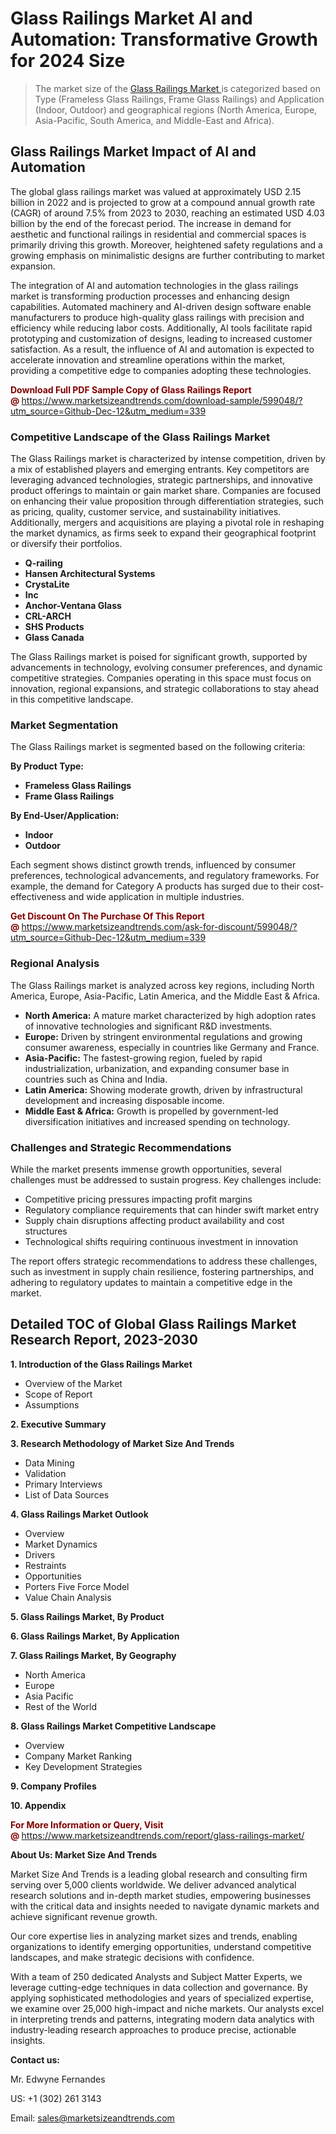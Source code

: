 <H1>Glass Railings Market AI and Automation: Transformative Growth for 2024 Size</H1><blockquote><p>The market size of the <a href="https://www.marketsizeandtrends.com/download-sample/599048/?utm_source=Github-Dec-12&amp;utm_medium=339" target="_blank">Glass Railings Market </a>is categorized based on Type (Frameless Glass Railings, Frame Glass Railings) and Application (Indoor, Outdoor) and geographical regions (North America, Europe, Asia-Pacific, South America, and Middle-East and Africa).</p></blockquote><p><h2>Glass Railings Market Impact of AI and Automation</h2><p>The global glass railings market was valued at approximately USD 2.15 billion in 2022 and is projected to grow at a compound annual growth rate (CAGR) of around 7.5% from 2023 to 2030, reaching an estimated USD 4.03 billion by the end of the forecast period. The increase in demand for aesthetic and functional railings in residential and commercial spaces is primarily driving this growth. Moreover, heightened safety regulations and a growing emphasis on minimalistic designs are further contributing to market expansion.</p><p>The integration of AI and automation technologies in the glass railings market is transforming production processes and enhancing design capabilities. Automated machinery and AI-driven design software enable manufacturers to produce high-quality glass railings with precision and efficiency while reducing labor costs. Additionally, AI tools facilitate rapid prototyping and customization of designs, leading to increased customer satisfaction. As a result, the influence of AI and automation is expected to accelerate innovation and streamline operations within the market, providing a competitive edge to companies adopting these technologies.</p></p><p><strong><span style="color: #800000;">Download Full PDF Sample Copy of Glass Railings Report @</span>&nbsp;</strong><a href="https://www.marketsizeandtrends.com/download-sample/599048/?utm_source=Github-Dec-12&amp;utm_medium=339">https://www.marketsizeandtrends.com/download-sample/599048/?utm_source=Github-Dec-12&amp;utm_medium=339</a></p><h3>Competitive Landscape of the Glass Railings Market</h3><p>The Glass Railings market is characterized by intense competition, driven by a mix of established players and emerging entrants. Key competitors are leveraging advanced technologies, strategic partnerships, and innovative product offerings to maintain or gain market share. Companies are focused on enhancing their value proposition through differentiation strategies, such as pricing, quality, customer service, and sustainability initiatives. Additionally, mergers and acquisitions are playing a pivotal role in reshaping the market dynamics, as firms seek to expand their geographical footprint or diversify their portfolios.</p><p><strong><p><ul><li>Q-railing </li><li> Hansen Architectural Systems </li><li> CrystaLite </li><li> Inc </li><li> Anchor-Ventana Glass </li><li> CRL-ARCH </li><li> SHS Products </li><li> Glass Canada</p></li></ul></p></strong></p><p>The Glass Railings market is poised for significant growth, supported by advancements in technology, evolving consumer preferences, and dynamic competitive strategies. Companies operating in this space must focus on innovation, regional expansions, and strategic collaborations to stay ahead in this competitive landscape.</p><h3>Market Segmentation</h3><p>The Glass Railings market is segmented based on the following criteria:</p><p><strong>By Product Type:</strong></p><p><strong><p><ul><li>Frameless Glass Railings </li><li> Frame Glass Railings</p></li></ul></p></strong></p><p><strong>By End-User/Application:</strong></p><p><strong><p><ul><li>Indoor </li><li> Outdoor</p></li></ul></p></strong></p><p>Each segment shows distinct growth trends, influenced by consumer preferences, technological advancements, and regulatory frameworks. For example, the demand for Category A products has surged due to their cost-effectiveness and wide application in multiple industries.</p><p><strong><span style="color: #800000;">Get Discount On The Purchase Of This Report @&nbsp;</span></strong><a href="https://www.marketsizeandtrends.com/ask-for-discount/599048/?utm_source=Github-Dec-12&amp;utm_medium=339">https://www.marketsizeandtrends.com/ask-for-discount/599048/?utm_source=Github-Dec-12&amp;utm_medium=339</a></p><h3>Regional Analysis</h3><p>The Glass Railings market is analyzed across key regions, including North America, Europe, Asia-Pacific, Latin America, and the Middle East &amp; Africa.</p><ul><li><strong>North America:</strong> A mature market characterized by high adoption rates of innovative technologies and significant R&amp;D investments.</li><li><strong>Europe:</strong> Driven by stringent environmental regulations and growing consumer awareness, especially in countries like Germany and France.</li><li><strong>Asia-Pacific:</strong> The fastest-growing region, fueled by rapid industrialization, urbanization, and expanding consumer base in countries such as China and India.</li><li><strong>Latin America:</strong> Showing moderate growth, driven by infrastructural development and increasing disposable income.</li><li><strong>Middle East &amp; Africa:</strong> Growth is propelled by government-led diversification initiatives and increased spending on technology.</li></ul><h3>Challenges and Strategic Recommendations</h3><p>While the market presents immense growth opportunities, several challenges must be addressed to sustain progress. Key challenges include:</p><ul><li>Competitive pricing pressures impacting profit margins</li><li>Regulatory compliance requirements that can hinder swift market entry</li><li>Supply chain disruptions affecting product availability and cost structures</li><li>Technological shifts requiring continuous investment in innovation</li></ul><p>The report offers strategic recommendations to address these challenges, such as investment in supply chain resilience, fostering partnerships, and adhering to regulatory updates to maintain a competitive edge in the market.</p><h2>Detailed TOC of Global Glass Railings Market Research Report, 2023-2030</h2><p><strong>1. Introduction of the Glass Railings Market</strong></p><ul><li>Overview of the Market</li><li>Scope of Report</li><li>Assumptions&nbsp;</li></ul><p><strong>2. Executive Summary</strong></p><p><strong>3. Research Methodology of <strong>Market Size And Trends</strong></strong></p><ul><li>Data Mining</li><li>Validation</li><li>Primary Interviews</li><li>List of Data Sources&nbsp;</li></ul><p><strong>4. Glass Railings Market Outlook</strong></p><ul><li>Overview</li><li>Market Dynamics</li><li>Drivers</li><li>Restraints</li><li>Opportunities</li><li>Porters Five Force Model</li><li>Value Chain Analysis&nbsp;</li></ul><p><strong>5. Glass Railings Market, By Product</strong></p><p><strong>6. Glass Railings Market, By Application</strong></p><p><strong>7. Glass Railings Market, By Geography</strong></p><ul><li>North America</li><li>Europe</li><li>Asia Pacific</li><li>Rest of the World&nbsp;</li></ul><p><strong>8. Glass Railings Market Competitive Landscape</strong></p><ul><li>Overview</li><li>Company Market Ranking</li><li>Key Development Strategies&nbsp;</li></ul><p><strong>9. Company Profiles</strong></p><p><strong>10. Appendix</strong></p><p><strong><span style="color: #800000;">For More Information or Query, Visit @&nbsp;</span></strong><a href="https://www.marketsizeandtrends.com/report/glass-railings-market/">https://www.marketsizeandtrends.com/report/glass-railings-market/</a></p><p></p><p><strong>About Us:&nbsp;Market Size And Trends</strong></p><p>Market Size And Trends&nbsp;is a leading global research and consulting firm serving over 5,000 clients worldwide. We deliver advanced analytical research solutions and in-depth market studies, empowering businesses with the critical data and insights needed to navigate dynamic markets and achieve significant revenue growth.</p><p>Our core expertise lies in analyzing market sizes and trends, enabling organizations to identify emerging opportunities, understand competitive landscapes, and make strategic decisions with confidence.</p><p>With a team of 250 dedicated Analysts and Subject Matter Experts, we leverage cutting-edge techniques in data collection and governance. By applying sophisticated methodologies and years of specialized expertise, we examine over 25,000 high-impact and niche markets. Our analysts excel in interpreting trends and patterns, integrating modern data analytics with industry-leading research approaches to produce precise, actionable insights.</p><p><strong>Contact us:</strong></p><p>Mr. Edwyne Fernandes</p><p>US: +1 (302) 261 3143</p><p>Email: <a href="mailto:sales@marketsizeandtrends.com">sales@marketsizeandtrends.com</a>&nbsp;</p>
